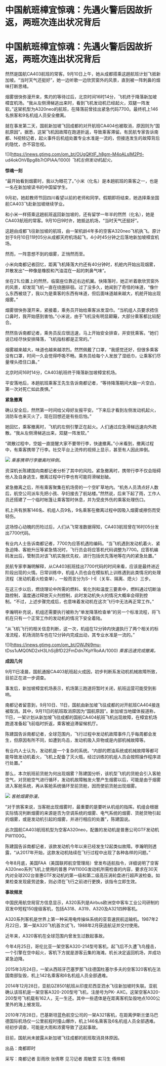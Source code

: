 # 中国航班樟宜惊魂：先遇火警后因故折返，两班次连出状况背后

# 中国航班樟宜惊魂：先遇火警后因故折返，两班次连出状况背后

然然是国航CA403航班的常客。9月10日上午，她从成都搭乘这趟航班计划飞抵新加坡。“当时天气还挺好”，她一边听歌一边欣赏窗外的风景，直到被一阵刺鼻的烟味打断思绪。

烟雾很快弥漫开来，焦灼的等待过后，北京时间16时14分，飞机终于降落新加坡樟宜机场。“我从左侧滑梯逃出来时，看到飞机发动机已经起火，双腿一阵发软。”这架机型为A320neo的航班，在降落前曾挂出紧急代码7700。最终机上146名旅客和9名机组人员安全撤离。

就在事发第二天，国航新加坡飞回成都的对开航班CA404也被取消，原因则为“国航原因”。据悉，这架飞机因故障在跑道折返，导致乘客滞留。有民航专家告诉南都、N视频记者，起火事件后机组处置专业水准是一流的，但接连发生的故障背后的隐忧，亦不容忽视。

![](https://inews.gtimg.com/om_bt/OUgQKtlF_h8gm-M4oALslM2Ptl-
ud4okOhVBpg8b7rDPIAA/1000) _飞机左侧发动机起火。_

**惊魂一刻**

“最开始看到烟雾时，我以为眼花了。”小米（化名）是本趟航班的乘客之一，也是一名在新加坡读书的中国留学生。

9月初，她趁教师节回四川看望以前的老师和同学。假期即将结束，她选择乘坐国航CA403飞赴新加坡继续学业。

和小米一样搭乘这趟航班返回新加坡的，还有留学一年半的然然（化名），她是CA403航班的常客。9月10日9时许，她抵达机场，“当时天气还挺好”。

这趟由成都飞往新加坡的航班，由一架机龄4年多的空客A320neo飞机执飞。原计划于9月10日11时05分从成都天府机场起飞，4小时45分钟之后落地新加坡樟宜机场。

然而，一阵意想不到的烟雾，正悄然而至。

小米向南都记者回忆，距离飞机降落大约还有40分钟时，机舱内开始出现烟雾，并散发出“一种像是橡胶和汽油混在一起的刺鼻气味”。

坐在21L位置上的然然，临窗座位靠近右边机翼。快降落时，她正听着歌欣赏窗外的风景，却发现飞机一直在绕圈徘徊。过了没多久，她闻到了奇怪的味道，“像什么东西被烧了，我以为是乘客的东西有味道，但后面味道越来越大，机舱开始出现烟雾。”

烟雾很快弥漫开来，紧接着，乘务员开始给乘客派发湿巾。“当机组人员要求捂住口鼻时，我开始感到害怕。”小米说，由于飞机没有明显颠簸，大部分乘客都比较配合。

然然告诉南都记者，乘务员反应很迅速，马上开始安全排查，并安抚乘客。“她们说已经尽快安排降落，飞机指标都是正常的。”

烟雾越来越大，味道也越来越浓烈。然然佩戴了口罩，“我感觉还好，但很多乘客没有口罩，时间一久会觉得呼吸不畅。乘务员给每个人发放了湿纸巾，让乘客们尽量埋头捂住口鼻。”

北京时间16时14分，CA403航班终于降落新加坡樟宜机场。

平安落地后，本趟航班乘客王先生告诉南都记者，“等待降落期间大脑一片空白，第一次对死亡如此畏惧。”

**紧急撤离**

确认安全后，然然第一时间给父母好友报平安。“下来后才看到左侧发动机起火，消防车也来灭火了，现在回想还是有些后怕。”

她回忆，乘客撤离时，飞机的左侧引擎正在起火。人们通过应急滑梯迅速向外疏散。“我从左侧滑梯逃出来，双腿一阵发软。”

“疏散过程中，空姐一直提醒大家不要带行李，快速撤离。”小米看到，撤离过程中，有乘客携带了行李。社交平台上流传的视频上显示，甚至有人因此摔倒。

![](https://inews.gtimg.com/om_bt/OFZnHHS7Mwf17WurUOgmnmYLBRgpxOiXkUTuf7KiMWdRIAA/1000)
_乘客携带行李撤离时摔倒。_

资深机长陈建国向南都记者分析了其中的风险。紧急撤离时，携带行李不仅会阻碍他人及自身逃生，撤离过程中行李也有可能将滑梯划破。

紧急撤离之后，所有乘客聚集在机场旁的一个空旷草地内。“机务人员清点好人数后，航空公司派车先把小孩、孕妇接去了航站楼。”然然说，后来下起了雨，工作人员还搭建了一个临时帐篷让乘客暂时休息，并为受皮外伤的乘客处理伤口。

机上共有旅客146名、机组人员9名，9名乘客在撤离过程中因吸入烟雾或擦伤而受轻伤。

这场惊心动魄的历险过后，人们从飞常准数据得知，CA403航班曾在16时05分发出7700代码。

有业内人士告诉南都记者，7700为应答机遇险编码。“当飞机遇到发动机着火、紧急迫降、客舱升压等紧急情况时，飞行员会将应答机代码调整为7700。应答机编码发出后，管制员对该飞机实施优先权，进行包括优先落地等在内的紧急处置。”

民航专家李瀚明解释，从CA403航班挂出7700代码的时间来看，应该是最终进近阶段出现的火情。日常训练中，机组人员也会在模拟机上训练遇到此类情况的处理流程（发动机着火检查单），一般而言分为S-
I-E（关车、隔离、熄火）三步。

在这三步以后，燃烧理论中所需的燃料、氧化剂和温度三要素中，燃料通过切断油路控制，温度通过释放灭火剂控制，此时发动机失火的情况大概率会得到控制。“不过，上述步骤完成后，也意味着发动机在这次飞行中无法再正常工作。”

李瀚明补充说，机组还需要执行被称为“单发降落检查单”的另一个标准流程，将飞机在只有一个正常工作的发动机的情况下安全着陆。

“从飞机飞行的相关信息判断，这一次，机组在12分钟内快速执行了两个相关的标准流程，机场消防车也在12分钟内完成出动，其专业水准是一流的。”

![](https://inews.gtimg.com/om_bt/OWJNj9mu-
tDss1uMQ0ND2xH3LhSijBfD22FmDdn7KpYRoAA/1000) _乘客迅速完成撤离。_

**成因几何**

9月11日凌晨，国航通报CA403航班起火成因，初步判断系发动机机械故障所致，目前正在进一步调查。

事发后，新加坡樟宜机场表示，机场第三跑道将暂时关闭，航班运营可能受到影响。

南都记者留意到，9月10日、11日，国航由新加坡飞往成都的对开航班CA404接连被取消。其中，9月11日的航班取消原因为“国航原因”。新加坡当地媒体报道称，11日，一架计划从新加坡飞往成都的国航CA404航班飞机出现故障，在樟宜机场跑道准备起飞前临时折返，乘客被迫滞留候机厅。

陈建国告诉南都记者，全球范围内，飞行过程中发动机故障事件几乎每周都会发生，但原因有所不同，如遭到鸟击，发动机吸入异物或是内部机械故障等。

有业内人士认为，发动机是一个复杂的系统。“内部的燃油系统或机械故障等都可能导致发动机着火，飞机上配备了灭火瓶，经过训练的机组人员会按照操作程序进行处置。”

那么，本次航班前货舱为何出现烟雾？陈建国分析，该机型飞机的货舱会引入客舱空气，对货舱空气进行循环，发动机故障触发火警产生烟雾以后，可能是由于烟雾进入客舱系统，再从客舱系统循环至前货舱，因而使前货舱出现烟雾。

![](https://inews.gtimg.com/om_bt/OvszLfL0SqVjBisg7Ohx8z-ipcqdpCeWFFcLcSBYYoTxQAA/1000)
_客舱烟雾弥漫。_

“对于旅客来说，当客舱出现烟雾时，最重要的是要听从机组的指挥。机组会根据实际情况判断烟雾的来源是否为空调系统的烟雾、电气系统的烟雾、货舱货物引起的烟雾，或是发动机引起的烟雾，并进行相应的处置”，陈建国说。

此次国航CA403航班机型为空客A320neo，配置的发动机是普惠公司GTF发动机PW1100G。

陈建国告诉南都记者，该款发动机今年以来已经发生12起类似故障。李瀚明则透露，“从2017年开始，这款发动机陆续在飞行过程中出现了各种各样的问题。”

今年8月底，美国FAA（美国联邦航空管理局）曾发布适航指令，详细说明了空客A320neo系列飞机上使用的普惠
PW1100G发动机所需检查的内容，要求在30天内对全球202台普惠GTF发动机的第一级和第二级高压涡轮盘进行超声波检查。如果检查发现疲劳迹象，则必须在飞行之前进行更换，该指令立即生效。

**事故频发**

中国民用航空局官方信息显示，A320系列是Airbus欧洲空中客车工业公司研制的双发中短程150座级客机，包括A318、A319、A320及A321四种客机。

A320系列客机是世界上第一种采用电传操纵系统的亚音速民航运输机。1987年2月22日，第一架A320飞机首次试飞，1988年2月获适航证并交付使用。

近年来，A320客机在全球范围内曾发生过数起事故。

今年4月25日，哥伦比亚一架空客A320-214型号客机，起飞后不久遭飞鸟撞击，一个引擎在空中起火，客机下方就是游客云集的海滩。机长决定返回机场，并成功紧急迫降。

2015年3月24日，一架从西班牙巴塞罗那飞往德国杜塞尔多夫的空客320客机在法国南部坠毁，机上142名乘客和6名机组人员全部遇难。

2014年12月28日，亚航QZ8501航班从印度尼西亚泗水飞往新加坡时失联。亚航确认该班机是一架空客A320-200型号飞机，注册号为PK-
AXC。这架空客A320-200型号飞机载有162人，无一生还。其中一些遗体是在距离客机坠毁地点1000公里外的海上被发现。

2010年7月28日，巴基斯坦蓝色航空公司的一架A321客机，在距离伊斯兰堡马巴德国际机场仅一公里航程时撞山爆炸，机上146名乘客及6名机组人员全部遇难。经初步调查，可能是大雨和浓雾导致了这起事故。

目前，国航尚未披露从新加坡飞往成都的航班取消具体原因。

出品：南都即时

采写：南都记者 彭雨欣 张倩寒 见习记者 周敏萱 实习生 傅烨桐

